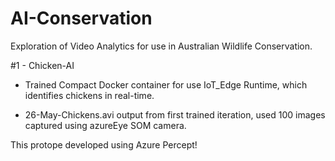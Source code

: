 # AI-Conservation

Exploration of Video Analytics for use in Australian Wildlife Conservation.

#1 - Chicken-AI
- Trained Compact Docker container for use IoT_Edge Runtime, which identifies chickens in real-time.

- 26-May-Chickens.avi output from first trained iteration, used 100 images captured using azureEye SOM camera.

This protope developed using Azure Percept!



